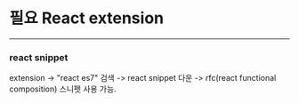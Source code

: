 # 필요 React extension

- - -
### react snippet
extension -> "react es7" 검색 -> react snippet 다운 -> rfc(react functional composition) 스니펫 사용 가능.